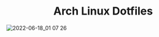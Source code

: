<h1 align="center">Arch Linux Dotfiles</h1>

![2022-06-18_01 07 26](https://user-images.githubusercontent.com/19354579/174326949-06b36d2f-cf30-4714-bfe3-c2eebe1b548a.png)
